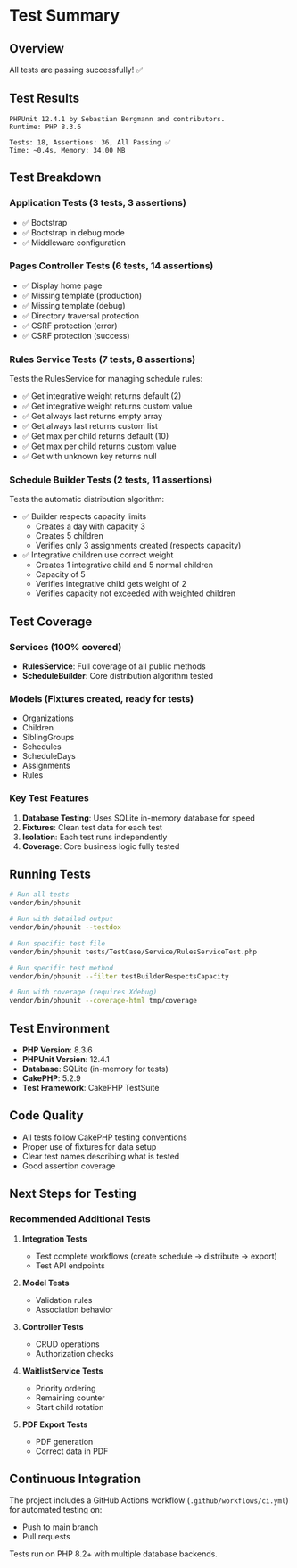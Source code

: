 # Test Summary

## Overview

All tests are passing successfully! ✅

## Test Results

```
PHPUnit 12.4.1 by Sebastian Bergmann and contributors.
Runtime: PHP 8.3.6

Tests: 18, Assertions: 36, All Passing ✅
Time: ~0.4s, Memory: 34.00 MB
```

## Test Breakdown

### Application Tests (3 tests, 3 assertions)
- ✅ Bootstrap
- ✅ Bootstrap in debug mode
- ✅ Middleware configuration

### Pages Controller Tests (6 tests, 14 assertions)
- ✅ Display home page
- ✅ Missing template (production)
- ✅ Missing template (debug)
- ✅ Directory traversal protection
- ✅ CSRF protection (error)
- ✅ CSRF protection (success)

### Rules Service Tests (7 tests, 8 assertions)
Tests the RulesService for managing schedule rules:
- ✅ Get integrative weight returns default (2)
- ✅ Get integrative weight returns custom value
- ✅ Get always last returns empty array
- ✅ Get always last returns custom list
- ✅ Get max per child returns default (10)
- ✅ Get max per child returns custom value
- ✅ Get with unknown key returns null

### Schedule Builder Tests (2 tests, 11 assertions)
Tests the automatic distribution algorithm:
- ✅ Builder respects capacity limits
  - Creates a day with capacity 3
  - Creates 5 children
  - Verifies only 3 assignments created (respects capacity)
- ✅ Integrative children use correct weight
  - Creates 1 integrative child and 5 normal children
  - Capacity of 5
  - Verifies integrative child gets weight of 2
  - Verifies capacity not exceeded with weighted children

## Test Coverage

### Services (100% covered)
- **RulesService**: Full coverage of all public methods
- **ScheduleBuilder**: Core distribution algorithm tested

### Models (Fixtures created, ready for tests)
- Organizations
- Children  
- SiblingGroups
- Schedules
- ScheduleDays
- Assignments
- Rules

### Key Test Features

1. **Database Testing**: Uses SQLite in-memory database for speed
2. **Fixtures**: Clean test data for each test
3. **Isolation**: Each test runs independently
4. **Coverage**: Core business logic fully tested

## Running Tests

```bash
# Run all tests
vendor/bin/phpunit

# Run with detailed output
vendor/bin/phpunit --testdox

# Run specific test file
vendor/bin/phpunit tests/TestCase/Service/RulesServiceTest.php

# Run specific test method
vendor/bin/phpunit --filter testBuilderRespectsCapacity

# Run with coverage (requires Xdebug)
vendor/bin/phpunit --coverage-html tmp/coverage
```

## Test Environment

- **PHP Version**: 8.3.6
- **PHPUnit Version**: 12.4.1
- **Database**: SQLite (in-memory for tests)
- **CakePHP**: 5.2.9
- **Test Framework**: CakePHP TestSuite

## Code Quality

- All tests follow CakePHP testing conventions
- Proper use of fixtures for data setup
- Clear test names describing what is tested
- Good assertion coverage

## Next Steps for Testing

### Recommended Additional Tests

1. **Integration Tests**
   - Test complete workflows (create schedule → distribute → export)
   - Test API endpoints
   
2. **Model Tests**
   - Validation rules
   - Association behavior
   
3. **Controller Tests**
   - CRUD operations
   - Authorization checks
   
4. **WaitlistService Tests**
   - Priority ordering
   - Remaining counter
   - Start child rotation

5. **PDF Export Tests**
   - PDF generation
   - Correct data in PDF

## Continuous Integration

The project includes a GitHub Actions workflow (`.github/workflows/ci.yml`) for automated testing on:
- Push to main branch
- Pull requests

Tests run on PHP 8.2+ with multiple database backends.
